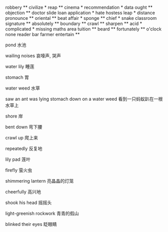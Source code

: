 robbery **	civilize *	reap **	cinema *	recommendation *	data	ought **	objection **	doctor	slide	loan	application *	hate	hostess	leap *	distance	pronounce **	oriental **	beat	affair *	sponge **	chief *	snake	classroom	signature **	absolutely **	boundary **	crawl **	sharpen **	acid *	complicated *	missing	maths	area	tuition **	beard **	fortunately **	o'clock	none	reader	bar	farmer	entertain **



pond 水池

wailing noises 哀嚎声, 哭声

water lily 睡莲

stomach 胃

water weed 水草

saw an ant was lying stomach down on a water weed 看到一只蚂蚁趴在一根水草上

shore 岸

bent down 弯下腰

crawl up 爬上来

repeatedly 反复地

lily pad 莲叶

firefly 萤火虫

 shimmering lantern 亮晶晶的灯笼

cheerfully 高兴地

shook his head 摇摇头

light-greenish rockwork 青青的假山

blinked their eyes 眨眼睛